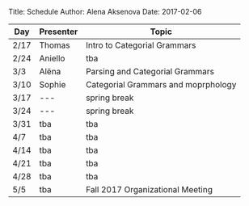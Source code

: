 Title: Schedule
Author: Alena Aksenova
Date: 2017-02-06


| Day   | Presenter          | Topic                                                  |
|-------|--------------------|--------------------------------------------------------|
| 2/17  | Thomas             | Intro to Categorial Grammars                           |
| 2/24  | Aniello            | tba                                                    |
| 3/3   | Alëna              | Parsing and Categorial Grammars                        |
| 3/10  | Sophie             | Categorial Grammars and moprphology                    |
| 3/17  | ---                | spring break                                           |
| 3/24  | ---                | spring break                                           |
| 3/31  | tba                | tba                                                    |
| 4/7   | tba                | tba                                                    |
| 4/14  | tba                | tba                                                    |
| 4/21  | tba                | tba                                                    |
| 4/28  | tba                | tba                                                    |
| 5/5   | tba                | Fall 2017 Organizational Meeting                       |